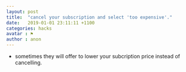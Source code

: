 ```yaml
---
layout: post
title:  "cancel your subscription and select 'too expensive'."
date:   2019-01-01 23:11:11 +1100
categories: hacks
avatar : ⚑
author : anon
---
```


- sometimes they will offer to lower your subcription price instead of cancelling. 
